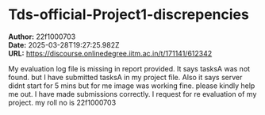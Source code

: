 # Tds-official-Project1-discrepencies

**Author:** 22f1000703  
**Date:** 2025-03-28T19:27:25.982Z  
**URL:** https://discourse.onlinedegree.iitm.ac.in/t/171141/612342

My evaluation log file is missing in report provided. It says tasksA was not found. but I have submitted tasksA in my project file. Also it says server didnt start for 5 mins but for me image was working fine. please kindly help me out. I have made submissions correctly. I request for re evaluation of my project. my roll no is 22f1000703
